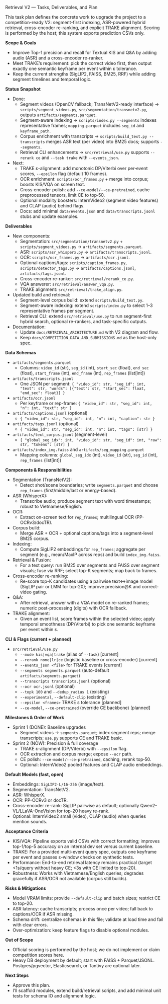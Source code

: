 Retrieval V2 — Tasks, Deliverables, and Plan

This task plan defines the concrete work to upgrade the project to a competition-ready V2: segment-first indexing, ASR-powered hybrid retrieval, cross-encoder re-ranking, and explicit TRAKE alignment. Scoring is performed by the host; this system exports prediction CSVs only.

**Scope & Goals**
- Improve Top-1 precision and recall for Textual KIS and Q&A by adding audio (ASR) and a cross-encoder re-ranker.
- Meet TRAKE’s requirement: pick the correct video first, then output exactly one semantic keyframe per event within ε tolerance.
- Keep the current strengths (SigLIP2, FAISS, BM25, RRF) while adding segment timelines and temporal logic.

**Status Snapshot**
- Done:
  - Segment videos (OpenCV fallback; TransNetV2-ready interface) → `scripts/segment_videos.py`, `src/segmentation/transnetv2.py`, outputs `artifacts/segments.parquet`.
  - Segment-aware indexing → `scripts/index.py --segments` indexes representative frames; `mapping.parquet` includes `seg_id` and `keyframe_path`.
  - Corpus enrichment with transcripts → `scripts/build_text.py --transcripts` merges ASR text (per video) into BM25 docs; supports `--segments`.
  - Retrieval CLI enhancements → `src/retrieval/use.py` supports `--rerank ce` and `--task trake` with `--events_json`.
- Next:
  - TRAKE ε-alignment: add monotonic DP/Viterbi over per‑event scores, `--epsilon` flag (default 10 frames).
  - OCR enrichment: `scripts/ocr_frames.py` + merge into corpus; boosts KIS/VQA on screen text.
  - Cross‑encoder polish: add `--ce-model/--ce-pretrained`, cache preprocessed tensors, limit CE to top‑50.
  - Optional modality boosters: InternVideo2 (segment video features) and CLAP (audio) behind flags.
  - Docs: add minimal `data/events.json` and `data/transcripts.jsonl` stubs and update examples.

**Deliverables**
- New components:
  - Segmentation: `src/segmentation/transnetv2.py` + `scripts/segment_videos.py` → `artifacts/segments.parquet`.
  - ASR: `scripts/asr_whisperx.py` → `artifacts/transcripts.jsonl`.
  - OCR: `scripts/ocr_frames.py` → `artifacts/ocr.jsonl`.
  - Optional captions/tags: `scripts/caption_frames.py`, `scripts/detector_tags.py` → `artifacts/captions.jsonl`, `artifacts/tags.jsonl`.
  - Cross-encoder re-ranker: `src/retrieval/rerank_ce.py`.
  - VQA answerer: `src/retrieval/answer_vqa.py`.
  - TRAKE alignment: `src/retrieval/trake_align.py`.
- Updated build and retrieval:
  - Segment-level corpus build: extend `scripts/build_text.py`.
  - Segment-aware indexing: extend `scripts/index.py` to select 1–3 representative frames per segment.
  - Retrieval CLI: extend `src/retrieval/use.py` to run segment-first hybrid search, optional re-rankers, and task-specific outputs.
- Documentation:
  - Update `docs/RETRIEVAL_ARCHITECTURE.md` with V2 diagram and flow.
  - Keep `docs/COMPETITION_DATA_AND_SUBMISSIONS.md` as the host-only spec.

**Data Schemas**
- `artifacts/segments.parquet`
  - Columns: `video_id` (str), `seg_id` (int), `start_sec` (float), `end_sec` (float), `start_frame` (int), `end_frame` (int), `rep_frames` (list[int])
- `artifacts/transcripts.jsonl`
  - One JSON per segment: `{ "video_id": str, "seg_id": int, "text": str, "words": [{"text": str, "start_sec": float, "end_sec": float}] }`
- `artifacts/ocr.jsonl`
  - Per keyframe or rep-frame: `{ "video_id": str, "seg_id": int, "n": int, "text": str }`
- `artifacts/captions.jsonl` (optional)
  - `{ "video_id": str, "seg_id": int, "n": int, "caption": str }`
- `artifacts/tags.jsonl` (optional)
  - `{ "video_id": str, "seg_id": int, "n": int, "tags": [str] }`
- `artifacts/text_corpus.jsonl` (segment-level)
  - `{ "global_seg_idx": int, "video_id": str, "seg_id": int, "raw": str, "tokens": [str] }`
- `artifacts/index_img.faiss` and `artifacts/seg_mapping.parquet`
  - Mapping columns: `global_seg_idx` (int), `video_id` (str), `seg_id` (int), `rep_frames` (list[int])

**Components & Responsibilities**
- Segmentation (TransNetV2):
  - Detect shot/scene boundaries; write `segments.parquet` and choose `rep_frames` (first/middle/last or energy-based).
- ASR (WhisperX):
  - Transcribe audio; produce segment text with word timestamps; robust to Vietnamese/English.
- OCR:
  - Extract on-screen text for `rep_frames`; multilingual OCR (PP-OCRv3/docTR).
- Corpus build:
  - Merge ASR + OCR + optional captions/tags into a segment-level BM25 corpus.
- Indexing:
  - Compute SigLIP2 embeddings for `rep_frames`; aggregate per segment (e.g., mean/MaxIP across reps) and build `index_img.faiss`.
- Retrieval & Fusion:
  - For a text query: run BM25 over segments and FAISS over segment visuals; fuse via RRF; select top-K segments; map back to frames.
- Cross-encoder re-ranking:
  - Re-score top-K candidates using a pairwise text↔image model (SigLIP pair or LMM for top-20); improve precision@K and correct-video gating.
- Q&A:
  - After retrieval, answer with a VQA model on re-ranked frames; numeric post-processing (digits) with OCR fallback.
- TRAKE alignment:
  - Given an event list, score frames within the selected video; apply temporal smoothness (DP/Viterbi) to pick one semantic keyframe per event within ε.

**CLI & Flags (current + planned)**
- `src/retrieval/use.py`
  - `--mode kis|vqa|trake` (alias of `--task`) [current]
  - `--rerank none|lr|ce` (logistic baseline or cross-encoder) [current]
  - `--events_json <file>` for TRAKE events [current]
  - `--segments segments.parquet` (auto-default `artifacts/segments.parquet`)
  - `--transcripts transcripts.jsonl` (optional)
  - `--ocr ocr.jsonl` (optional)
  - `--topk 100` and `--dedup_radius 1` (existing)
  - `--experimental`, `--default-clip` (existing)
  - `--epsilon <frames>` TRAKE ε tolerance [planned]
  - `--ce-model`, `--ce-pretrained` (override CE backbone) [planned]

**Milestones & Order of Work**
- Sprint 1 (DONE): Baseline upgrades
  - Segment videos → `segments.parquet`; index segment reps; merge transcripts; `use.py` supports CE and TRAKE basic.
- Sprint 2 (NOW): Precision & full coverage
  - TRAKE ε-alignment (DP/Viterbi) with `--epsilon` flag.
  - OCR extraction and corpus merge; expose `--ocr` path.
  - CE polish: `--ce-model/--ce-pretrained`, caching, rerank top‑50.
  - Optional: InternVideo2 pooled features and CLAP audio embeddings.

**Default Models (fast, open)**
- Embeddings: `SigLIP2-L/16-256` (image/text).
- Segmentation: TransNetV2.
- ASR: WhisperX.
- OCR: PP-OCRv3 or docTR.
- Cross-encoder re-rank: SigLIP pairwise as default; optionally Qwen2-VL/LLaVA-OneVision for top-20 heavy re-rank.
- Optional: InternVideo2 small (video), CLAP (audio) when queries mention sounds.

**Acceptance Criteria**
- KIS/VQA: Pipeline exports valid CSVs with correct formatting; improves top-1/top-5 accuracy on an internal dev set versus current baseline.
- TRAKE: For a provided multi-event query spec, outputs one keyframe per event and passes ε-window checks on synthetic tests.
- Performance: End-to-end retrieval latency remains practical (target <1s/query without heavy CE; <3s with CE limited to top-20).
- Robustness: Works with Vietnamese/English queries; degrades gracefully if ASR/OCR not available (corpus still builds).

**Risks & Mitigations**
- Model VRAM limits: provide `--default-clip` and batch sizes; restrict CE to top-20.
- ASR latency: cache transcripts; process once per video; fall back to captions/OCR if ASR missing.
- Schema drift: centralize schemas in this file; validate at load time and fail with clear errors.
- Over-optimization: keep feature flags to disable optional modules.

**Out of Scope**
- Official scoring is performed by the host; we do not implement or claim competition scores here.
- Heavy DB deployment by default; start with FAISS + Parquet/JSONL. Postgres/pgvector, Elasticsearch, or Tantivy are optional later.

**Next Steps**
- Approve this plan.
- I’ll scaffold modules, extend build/retrieval scripts, and add minimal unit tests for schema IO and alignment logic.
